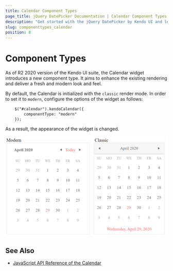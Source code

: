 ```yaml
---
title: Calendar Component Types
page_title: jQuery DatePicker Documentation | Calendar Component Types
description: "Get started with the jQuery DatePicker by Kendo UI and learn how to enable the modern component type."
slug: componenttypes_calendar
position: 8
---
```


# Component Types

As of R2 2020 version of the Kendo UI suite, the Calendar widget introduces a new component type. It aims to enhance the existing rendering and deliver a fresh and modern look and feel. 

By default, the Calendar is initialized with the `classic` render mode. In order to set it to `modern`, configure the options of the widget as follows:

```
    $("#calendar").kendoCalendar({
        componentType: "modern"
    });
```

As a result, the appearance of the widget is changed. 

![Comparison between the content types](classic-modern-calendar-rendering.png)

## See Also

* [JavaScript API Reference of the Calendar](/api/javascript/ui/calendar)
